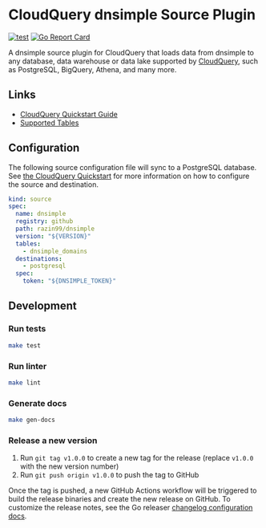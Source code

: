 # CloudQuery dnsimple Source Plugin

[![test](https://github.com/razin99/cq-source-dnsimple/actions/workflows/test.yaml/badge.svg)](https://github.com/razin99/cq-source-dnsimple/actions/workflows/test.yaml)
[![Go Report Card](https://goreportcard.com/badge/github.com/razin99/cq-source-dnsimple)](https://goreportcard.com/report/github.com/razin99/cq-source-dnsimple)

A dnsimple source plugin for CloudQuery that loads data from dnsimple to any database, data warehouse or data lake supported by [CloudQuery](https://www.cloudquery.io/), such as PostgreSQL, BigQuery, Athena, and many more.

## Links

- [CloudQuery Quickstart Guide](https://www.cloudquery.io/docs/quickstart)
- [Supported Tables](docs/tables/README.md)

## Configuration

The following source configuration file will sync to a PostgreSQL database. See [the CloudQuery Quickstart](https://www.cloudquery.io/docs/quickstart) for more information on how to configure the source and destination.

```yaml
kind: source
spec:
  name: dnsimple
  registry: github
  path: razin99/dnsimple
  version: "${VERSION}"
  tables:
    - dnsimple_domains
  destinations:
    - postgresql
  spec:
    token: "${DNSIMPLE_TOKEN}"
```

## Development

### Run tests

```bash
make test
```

### Run linter

```bash
make lint
```

### Generate docs

```bash
make gen-docs
```

### Release a new version

1. Run `git tag v1.0.0` to create a new tag for the release (replace `v1.0.0` with the new version number)
2. Run `git push origin v1.0.0` to push the tag to GitHub

Once the tag is pushed, a new GitHub Actions workflow will be triggered to build the release binaries and create the new release on GitHub.
To customize the release notes, see the Go releaser [changelog configuration docs](https://goreleaser.com/customization/changelog/#changelog).
